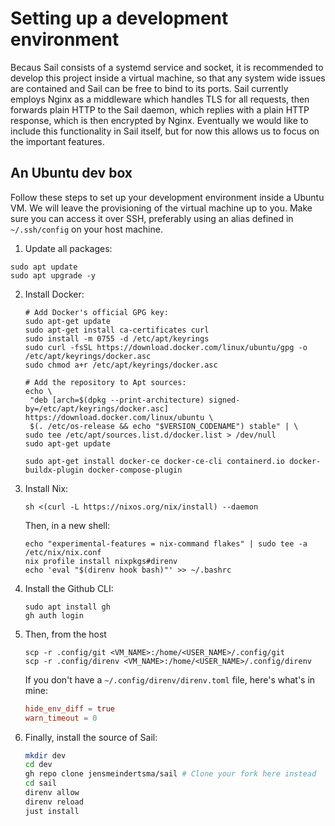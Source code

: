 # Setting up a development environment

Becaus Sail consists of a systemd service and socket, it is recommended to develop this project inside a virtual machine, so that any system wide issues are contained and Sail can be free to bind to its ports. Sail currently employs Nginx as a middleware which handles TLS for all requests, then forwards plain HTTP to the Sail daemon, which replies with a plain HTTP response, which is then encrypted by Nginx. Eventually we would like to include this functionality in Sail itself, but for now this allows us to focus on the important features.

## An Ubuntu dev box

Follow these steps to set up your development environment inside a Ubuntu VM. We will leave the provisioning of the virtual machine up to you. Make sure you can access it over SSH, preferably using an alias defined in `~/.ssh/config` on your host machine.

1. Update all packages:
  ```
  sudo apt update
  sudo apt upgrade -y
  ```

2. Install Docker:
   ```
   # Add Docker's official GPG key:
   sudo apt-get update
   sudo apt-get install ca-certificates curl
   sudo install -m 0755 -d /etc/apt/keyrings
   sudo curl -fsSL https://download.docker.com/linux/ubuntu/gpg -o /etc/apt/keyrings/docker.asc
   sudo chmod a+r /etc/apt/keyrings/docker.asc
  
   # Add the repository to Apt sources:
   echo \
    "deb [arch=$(dpkg --print-architecture) signed-by=/etc/apt/keyrings/docker.asc] https://download.docker.com/linux/ubuntu \
    $(. /etc/os-release && echo "$VERSION_CODENAME") stable" | \
   sudo tee /etc/apt/sources.list.d/docker.list > /dev/null
   sudo apt-get update
   ```
   ```
   sudo apt-get install docker-ce docker-ce-cli containerd.io docker-buildx-plugin docker-compose-plugin
   ```

3. Install Nix:
   ```
   sh <(curl -L https://nixos.org/nix/install) --daemon
   ```
   Then, in a new shell:
   ```
   echo "experimental-features = nix-command flakes" | sudo tee -a /etc/nix/nix.conf
   nix profile install nixpkgs#direnv
   echo 'eval "$(direnv hook bash)"' >> ~/.bashrc
   ```

4. Install the Github CLI:
   ```
   sudo apt install gh
   gh auth login
   ```

5. Then, from the host
   ```
   scp -r .config/git <VM_NAME>:/home/<USER_NAME>/.config/git
   scp -r .config/direnv <VM_NAME>:/home/<USER_NAME>/.config/direnv
   ```
   If you don't have a `~/.config/direnv/direnv.toml` file, here's what's in mine:
   ```toml
   hide_env_diff = true
   warn_timeout = 0
   ```

6. Finally, install the source of Sail:
   ```sh
   mkdir dev
   cd dev
   gh repo clone jensmeindertsma/sail # Clone your fork here instead
   cd sail
   direnv allow
   direnv reload
   just install
   ```
